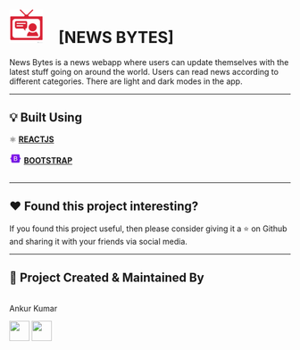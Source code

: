 #  <img src = "public/favicon-96x96.png" width="60" height = "60"/>&emsp;[NEWS BYTES]


News Bytes is a news webapp where users can update themselves with the latest stuff going on around the world. Users can read news according to different categories. There are light and dark modes in the app.




---

## :bulb: Built Using

⚛️ [**REACTJS**](https://reactjs.org/)<br><br>
![xyz](/public/bootstrap.jpg)&nbsp;[**BOOTSTRAP**](https://getbootstrap.com/)<br><br>

---


## :heart: Found this project interesting?

If you found this project useful, then please consider giving it a :star: on Github and sharing it with your friends via social media.

---

## :man: Project Created & Maintained By

<img src = "https://avatars.githubusercontent.com/u/61647822?v=4"  height="120" alt=""> <br>Ankur Kumar
<p>
<a href = "https://github.com/ankursharma6084"><img src = "http://www.iconninja.com/files/241/825/211/round-collaboration-social-github-code-circle-network-icon.svg" width="36" height = "36"/></a>
<a href = "https://www.linkedin.com/in/ankur-kumar-5a246a1b1/">
<img src = "http://www.iconninja.com/files/863/607/751/network-linkedin-social-connection-circular-circle-media-icon.svg" width="36" height="36"/>
</a>
</p>
